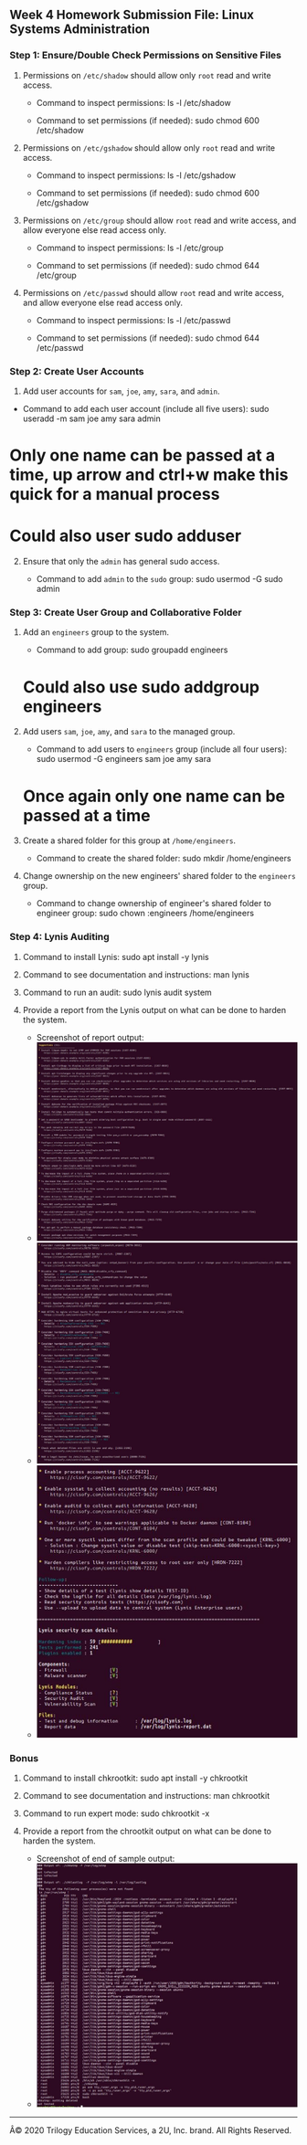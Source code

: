## Week 4 Homework Submission File: Linux Systems Administration

### Step 1: Ensure/Double Check Permissions on Sensitive Files

1. Permissions on `/etc/shadow` should allow only `root` read and write access.

    - Command to inspect permissions: ls -l /etc/shadow

    - Command to set permissions (if needed): sudo chmod 600 /etc/shadow

2. Permissions on `/etc/gshadow` should allow only `root` read and write access.

    - Command to inspect permissions: ls -l /etc/gshadow

    - Command to set permissions (if needed): sudo chmod 600 /etc/gshadow

3. Permissions on `/etc/group` should allow `root` read and write access, and allow everyone else read access only.

    - Command to inspect permissions: ls -l /etc/group

    - Command to set permissions (if needed): sudo chmod 644 /etc/group

4. Permissions on `/etc/passwd` should allow `root` read and write access, and allow everyone else read access only.

    - Command to inspect permissions: ls -l /etc/passwd

    - Command to set permissions (if needed): sudo chmod 644 /etc/passwd

### Step 2: Create User Accounts

1. Add user accounts for `sam`, `joe`, `amy`, `sara`, and `admin`.

- Command to add each user account (include all five users): sudo useradd -m sam joe amy sara admin
# Only one name can be passed at a time, up arrow and ctrl+w make this quick for a manual process
# Could also user sudo adduser <name>

2. Ensure that only the `admin` has general sudo access.

    - Command to add `admin` to the `sudo` group: sudo usermod -G sudo admin

### Step 3: Create User Group and Collaborative Folder

1. Add an `engineers` group to the system.

    - Command to add group: sudo groupadd engineers
    # Could also use sudo addgroup engineers

2. Add users `sam`, `joe`, `amy`, and `sara` to the managed group.

    - Command to add users to `engineers` group (include all four users): sudo usermod -G engineers sam joe amy sara
	# Once again only one name can be passed at a time

3. Create a shared folder for this group at `/home/engineers`.

    - Command to create the shared folder: sudo mkdir /home/engineers

4. Change ownership on the new engineers' shared folder to the `engineers` group.

    - Command to change ownership of engineer's shared folder to engineer group: sudo chown :engineers /home/engineers

### Step 4: Lynis Auditing

1. Command to install Lynis: sudo apt install -y lynis

2. Command to see documentation and instructions: man lynis

3. Command to run an audit: sudo lynis audit system

4. Provide a report from the Lynis output on what can be done to harden the system.

    - Screenshot of report output:
    - ![lynis1](./Lynis01.jpg)
    - ![lynis2](./Lynis02.jpg)
    - ![lynis3](./Lynis03.jpg)

### Bonus
1. Command to install chkrootkit: sudo apt install -y chkrootkit

2. Command to see documentation and instructions: man chkrootkit

3. Command to run expert mode: sudo chkrootkit -x 

4. Provide a report from the chrootkit output on what can be done to harden the system.
    - Screenshot of end of sample output:
    - ![chkrootkit](./chkrootkit_sample.jpg)
---
Â© 2020 Trilogy Education Services, a 2U, Inc. brand. All Rights Reserved.

